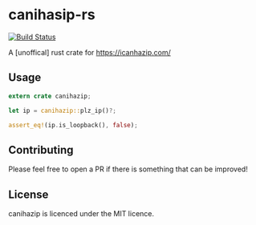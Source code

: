 # canihasip-rs

[![Build Status](https://travis-ci.com/hugglesfox/canihasip-rs.svg?branch=master)](https://travis-ci.com/hugglesfox/canihasip-rs)

A [unoffical] rust crate for https://icanhazip.com/

## Usage

```rust
extern crate canihazip;

let ip = canihazip::plz_ip()?;

assert_eq!(ip.is_loopback(), false);
```

## Contributing

Please feel free to open a PR if there is something that can be improved!

## License

canihazip is licenced under the MIT licence.

